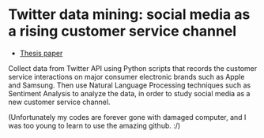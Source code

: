 # Twitter data mining: social media as a rising customer service channel 
- [Thesis paper](https://github.com/RongSH/Twitter-data-mining/blob/master/TwitterDataMining.pdf)

Collect data from Twitter API using Python scripts that records the customer service interactions on major consumer electronic brands such as Apple and Samsung. Then use Natural Language Processing techniques such as Sentiment Analysis to analyze the data, in order to study social media as a new customer service channel.

(Unfortunately my codes are forever gone with damaged computer, and I was too young to learn to use the amazing github. :/)
